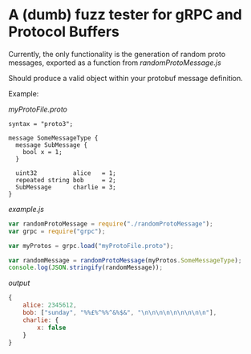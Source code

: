 #  A (dumb) fuzz tester for gRPC and Protocol Buffers

Currently, the only functionality is the generation of random proto messages,
exported as a function from _randomProtoMessage.js_

Should produce a valid object within your protobuf message definition.

Example:

*myProtoFile.proto*
```
syntax = "proto3";

message SomeMessageType {
  message SubMessage {
	bool x = 1;
  }

  uint32          alice   = 1;
  repeated string bob     = 2;
  SubMessage      charlie = 3;  
}
```

*example.js*
```js
var randomProtoMessage = require("./randomProtoMessage"); 
var grpc = require("grpc");

var myProtos = grpc.load("myProtoFile.proto");

var randomMessage = randomProtoMessage(myProtos.SomeMessageType);
console.log(JSON.stringify(randomMessage));
```

*output*
```js
{
	alice: 2345612,
	bob: ["sunday", "%%£%^%%^&%$&", "\n\n\n\n\n\n\n\n\n"],
	charlie: {
		x: false
	}
}
```


   
